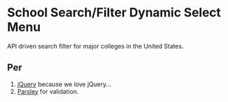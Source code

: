# School Search/Filter Dynamic Select Menu   
API driven search filter for major colleges in the United States.   


## Per

1. [jQuery](https://jquery.com/) because we love jQuery...    
1. [Parsley](http://parsleyjs.org/) for validation.   
